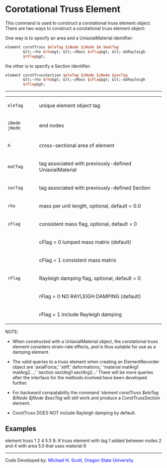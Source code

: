# Corotational Truss Element

<p>This command is used to construct a corotational truss element
object. There are two ways to construct a corotational truss element
object:</p>
<p>One way is to specify an area and a UniaxialMaterial identifier:</p>

```tcl
element corotTruss $eleTag $iNode $jNode $A $matTag
        &lt;-rho $rho&gt; &lt;-cMass $cFlag&gt; &lt;-doRayleigh
        $rFlag&gt;
```

<p>the other is to specify a Section identifier:</p>

```tcl
element corotTrussSection $eleTag $iNode $jNode $secTag
        &lt;-rho $rho&gt; &lt;-cMass $cFlag&gt; &lt;-doRayleigh
        $rFlag&gt;
```

<hr />
<table>
<tbody>
<tr class="odd">
<td><code class="parameter-table-variable">eleTag</code></td>
<td><p>unique element object tag</p></td>
</tr>
<tr class="even">
<td><p><code class="parameter-table-variable">iNode jNode</code></p></td>
<td><p>end nodes</p></td>
</tr>
<tr class="odd">
<td><code class="parameter-table-variable">A</code></td>
<td><p>cross-sectional area of element</p></td>
</tr>
<tr class="even">
<td><code class="parameter-table-variable">matTag</code></td>
<td><p>tag associated with previously-defined UniaxialMaterial</p></td>
</tr>
<tr class="odd">
<td><code class="parameter-table-variable">secTag</code></td>
<td><p>tag associated with previously-defined Section</p></td>
</tr>
<tr class="even">
<td><code class="parameter-table-variable">rho</code></td>
<td><p>mass per unit length, optional, default = 0.0</p></td>
</tr>
<tr class="odd">
<td><code class="parameter-table-variable">cFlag</code></td>
<td><p>consistent mass flag, optional, default = 0</p></td>
</tr>
<tr class="even">
<td></td>
<td><p>cFlag = 0 lumped mass matrix (default)</p></td>
</tr>
<tr class="odd">
<td></td>
<td><p>cFlag = 1 consistent mass matrix</p></td>
</tr>
<tr class="even">
<td><code class="parameter-table-variable">rFlag</code></td>
<td><p>Rayleigh damping flag, optional, default = 0</p></td>
</tr>
<tr class="odd">
<td></td>
<td><p>rFlag = 0 NO RAYLEIGH DAMPING (default)</p></td>
</tr>
<tr class="even">
<td></td>
<td><p>rFlag = 1 include Rayleigh damping</p></td>
</tr>
</tbody>
</table>
<p>NOTE:</p>
<ul>
<li>When constructed with a UniaxialMaterial object, the corotational
truss element considers strain-rate effects, and is thus suitable for
use as a damping element.</li>
</ul>
<ul>
<li>The valid queries to a truss element when creating an
ElementRecorder object are 'axialForce,' 'stiff,' deformations,'
'material matArg1 matArg2...,' 'section sectArg1 sectArg2...' There will
be more queries after the interface for the methods involved have been
developed further.</li>
</ul>
<ul>
<li>For backward compatability the command <em>'element corotTruss
$eleTag $iNode $jNode $secTag</em> will still work and produce a
CorotTrussSection element.</li>
</ul>
<ul>
<li>CorotTruss DOES NOT include Rayleigh damping by default.</li>
</ul>

## Examples

<p>element truss 1 2 4 5.5 9; # truss element with tag 1 added between
nodes 2 and 4 with area 5.5 that uses material 9</p>
<hr />
<p>Code Developed by: <span style="color:blue"> Michael H. Scott,
Oregon State University </span></p>
